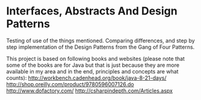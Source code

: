 # Interfaces, Abstracts And Design Patterns

Testing of use of the things mentioned. Comparing differences, and step by step implementation of the Design Patterns from the Gang of Four Patterns.

This project is based on following books and websites (please note that some of the books are for Java but that is just because they are more available in my area and in the end, principles and concepts are what counts):
http://workbench.cadenhead.org/book/java-8-21-days/
http://shop.oreilly.com/product/9780596007126.do
http://www.dofactory.com/
http://csharpindepth.com/Articles.aspx
